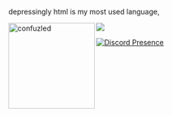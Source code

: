 depressingly html is my most used language, 
<div>
<img height="170" align="left" src="https://github-readme-stats.vercel.app/api?username=confuzled&count_private=true&include_all_commits=true&theme=onedark" alt="confuzled" />
<img src="https://github-readme-stats.vercel.app/api/top-langs/?username=confuzled&layout=compact&theme=onedark&langs_count=15" />
</div>


[![Discord Presence](https://lanyard.cnrad.dev/api/:798594014156292156)](https://discord.com/users/:798594014156292156)
